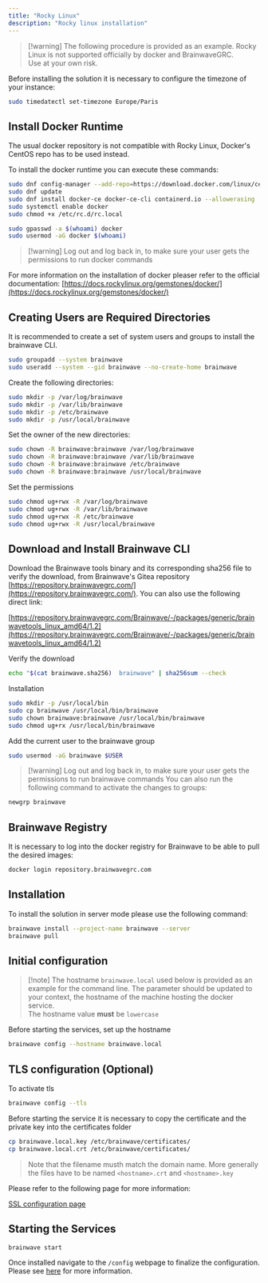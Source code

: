 ```yaml
---
title: "Rocky Linux"
description: "Rocky linux installation"
---
```


> [!warning] The following procedure is provided as an example. Rocky Linux is not supported officially by docker and BrainwaveGRC.  
> Use at your own risk.  

Before installing the solution it is necessary to configure the timezone of your instance:  

```sh  
sudo timedatectl set-timezone Europe/Paris
```

## Install Docker Runtime

The usual docker repository is not compatible with Rocky Linux, Docker's CentOS repo has to be used instead.

To install the docker runtime you can execute these commands:

```sh
sudo dnf config-manager --add-repo=https://download.docker.com/linux/centos/docker-ce.repo
sudo dnf update
sudo dnf install docker-ce docker-ce-cli containerd.io --allowerasing
sudo systemctl enable docker
sudo chmod +x /etc/rc.d/rc.local

sudo gpasswd -a $(whoami) docker
sudo usermod -aG docker $(whoami)
```

> [!warning] Log out and log back in, to make sure your user gets the permissions to run docker commands

For more information on the installation of docker pleaser refer to the official documentation:
[https://docs.rockylinux.org/gemstones/docker/](https://docs.rockylinux.org/gemstones/docker/)

## Creating Users are Required Directories

It is recommended to create a set of system users and groups to install the brainwave CLI.

```sh
sudo groupadd --system brainwave
sudo useradd --system --gid brainwave --no-create-home brainwave
```

Create the following directories:

```sh
sudo mkdir -p /var/log/brainwave
sudo mkdir -p /var/lib/brainwave
sudo mkdir -p /etc/brainwave
sudo mkdir -p /usr/local/brainwave
```

Set the owner of the new directories:

```sh
sudo chown -R brainwave:brainwave /var/log/brainwave
sudo chown -R brainwave:brainwave /var/lib/brainwave
sudo chown -R brainwave:brainwave /etc/brainwave
sudo chown -R brainwave:brainwave /usr/local/brainwave
```

Set the permissions

```sh
sudo chmod ug+rwx -R /var/log/brainwave
sudo chmod ug+rwx -R /var/lib/brainwave
sudo chmod ug+rwx -R /etc/brainwave
sudo chmod ug+rwx -R /usr/local/brainwave
```

## Download and Install Brainwave CLI

Download the Brainwave tools binary and its corresponding sha256 file to verify the download, from Brainwave's Gitea repository [https://repository.brainwavegrc.com/](https://repository.brainwavegrc.com/). You can also use the following direct link:  

[https://repository.brainwavegrc.com/Brainwave/-/packages/generic/brainwavetools_linux_amd64/1.2](https://repository.brainwavegrc.com/Brainwave/-/packages/generic/brainwavetools_linux_amd64/1.2)

Verify the download

```sh
echo "$(cat brainwave.sha256)  brainwave" | sha256sum --check
```

Installation

```sh
sudo mkdir -p /usr/local/bin
sudo cp brainwave /usr/local/bin/brainwave
sudo chown brainwave:brainwave /usr/local/bin/brainwave
sudo chmod ug+rx /usr/local/bin/brainwave
```

Add the current user to the brainwave group

```sh
sudo usermod -aG brainwave $USER
```

> [!warning] Log out and log back in, to make sure your user gets the permissions to run brainwave commands
> You can also run the following command to activate the changes to groups:  

```sh  
newgrp brainwave
```

## Brainwave Registry

It is necessary to log into the docker registry for Brainwave to be able to pull the desired images:  

```sh
docker login repository.brainwavegrc.com
```

## Installation

To install the solution in server mode please use the following command:  

```sh
brainwave install --project-name brainwave --server
brainwave pull
```

## Initial configuration

> [!note] The hostname `brainwave.local` used below is provided as an example for the command line. The parameter should be updated to your context, the hostname of the machine hosting the docker service.  
> The hostname value **must** be `lowercase`  

Before starting the services, set up the hostname

```sh
brainwave config --hostname brainwave.local
```

## TLS configuration (Optional)

To activate tls  

```sh
brainwave config --tls
```

Before starting the service it is necessary to copy the certificate and the private key into the certificates folder

```sh
cp brainwave.local.key /etc/brainwave/certificates/  
cp brainwave.local.crt /etc/brainwave/certificates/  
```

> Note that the filename musth match the domain name. More generally the files have to be named `<hostname>.crt` and `<hostname>.key`

Please refer to the following page for more information:

[SSL configuration page](/configuration/ssl-configuration)

## Starting the Services

```sh  
brainwave start
```

Once installed navigate to the `/config` webpage to finalize the configuration. Please see [here](/configuration/config-ui) for more information.  

